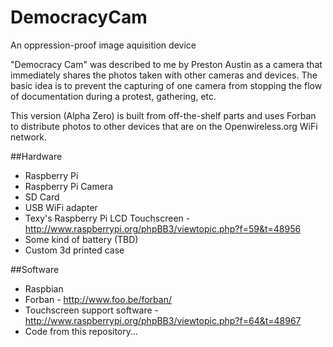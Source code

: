 DemocracyCam
============

An oppression-proof image aquisition device


"Democracy Cam" was described to me by Preston Austin as a camera that immediately shares the photos taken with other cameras and devices.  The basic idea is to prevent the capturing of one camera from stopping the flow of documentation during a protest, gathering, etc.

This version (Alpha Zero) is built from off-the-shelf parts and uses Forban to distribute photos to other devices that are on the Openwireless.org WiFi network.

##Hardware

   * Raspberry Pi
   * Raspberry Pi Camera
   * SD Card
   * USB WiFi adapter
   * Texy's Raspberry Pi LCD Touchscreen - http://www.raspberrypi.org/phpBB3/viewtopic.php?f=59&t=48956
   * Some kind of battery (TBD)
   * Custom 3d printed case



##Software

   * Raspbian
   * Forban - http://www.foo.be/forban/
   * Touchscreen support software - http://www.raspberrypi.org/phpBB3/viewtopic.php?f=64&t=48967
   * Code from this repository...
